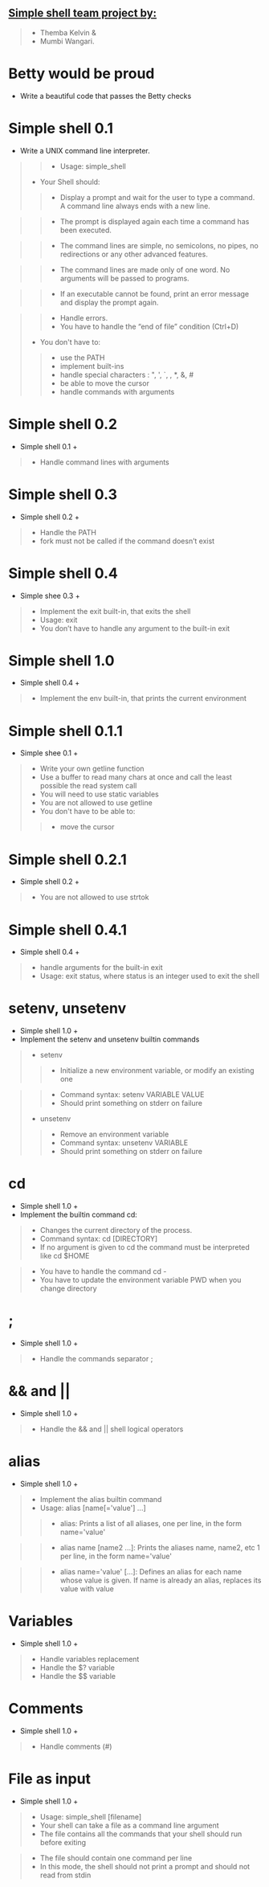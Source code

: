 ## <ins> Simple shell team project by:</ins>
> * Themba Kelvin &
> * Mumbi Wangari.

# Betty would be proud
* Write a beautiful code that passes the Betty checks

# Simple shell 0.1
* Write a UNIX command line interpreter.
> > * Usage: simple_shell
> * Your Shell should:
> > * Display a prompt and wait for the user to type a command. A command line always ends with a new line.

> > * The prompt is displayed again each time a command has been executed.

> > * The command lines are simple, no semicolons, no pipes, no redirections or any other advanced features.

> > * The command lines are made only of one word. No arguments will be passed to programs.

> > * If an executable cannot be found, print an error message and display the prompt again.

> > * Handle errors.
> > * You have to handle the “end of file” condition (Ctrl+D)
> * You don't have to:
> > * use the PATH
> > * implement built-ins
> > * handle special characters : ", ', `, \, *, &, #
> > * be able to move the cursor
> > * handle commands with arguments

# Simple shell 0.2
* Simple shell 0.1 +
> * Handle command lines with arguments

# Simple shell 0.3
* Simple shell 0.2 +
> * Handle the PATH
> * fork must not be called if the command doesn’t exist

# Simple shell 0.4
* Simple shee 0.3 +
> * Implement the exit built-in, that exits the shell
> * Usage: exit
> * You don’t have to handle any argument to the built-in exit

# Simple shell 1.0
* Simple shell 0.4 +
> * Implement the env built-in, that prints the current environment


# Simple shell 0.1.1
* Simple shee 0.1 +
> * Write your own getline function
> * Use a buffer to read many chars at once and call the least possible the read system call
> * You will need to use static variables
> * You are not allowed to use getline
> * You don't have to be able to:
> > * move the cursor

#  Simple shell 0.2.1
* Simple shell 0.2 +
> * You are not allowed to use strtok

# Simple shell 0.4.1
* Simple shell 0.4 +
> * handle arguments for the built-in exit
> * Usage: exit status, where status is an integer used to exit the shell


# setenv, unsetenv
* Simple shell 1.0 +
* Implement the setenv and unsetenv builtin commands
> * setenv
> > * Initialize a new environment variable, or modify an existing one

> > * Command syntax: setenv VARIABLE VALUE
> > * Should print something on stderr on failure
> * unsetenv
> > * Remove an environment variable
> > * Command syntax: unsetenv VARIABLE
> > * Should print something on stderr on failure

# cd
* Simple shell 1.0 +
* Implement the builtin command cd:
> * Changes the current directory of the process.
> * Command syntax: cd [DIRECTORY]
> * If no argument is given to cd the command must be interpreted like cd $HOME

> * You have to handle the command cd -
> * You have to update the environment variable PWD when you change directory


# ;
* Simple shell 1.0 +
> * Handle the commands separator ;

# && and ||
* Simple shell 1.0 +
> * Handle the && and || shell logical operators

# alias
* Simple shell 1.0 +
> * Implement the alias builtin command
> * Usage: alias [name[='value'] ...]
> > * alias: Prints a list of all aliases, one per line, in the form name='value'

> > * alias name [name2 ...]: Prints the aliases name, name2, etc 1 per line, in the form name='value'

> > * alias name='value' [...]: Defines an alias for each name whose value is given. If name is already an alias, replaces its value with value

# Variables
* Simple shell 1.0 +
> * Handle variables replacement
> * Handle the $? variable
> * Handle the $$ variable

# Comments
* Simple shell 1.0 +
> * Handle comments (#)

# File as input
* Simple shell 1.0 +
> * Usage: simple_shell [filename]
> * Your shell can take a file as a command line argument
> * The file contains all the commands that your shell should run before exiting

> * The file should contain one command per line
> * In this mode, the shell should not print a prompt and should not read from stdin













































